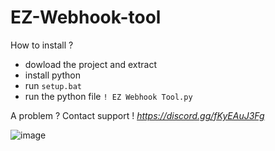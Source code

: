 # EZ-Webhook-tool

How to install ?
* dowload the project and extract 
* install python 
* run `setup.bat`
* run the python file `! EZ Webhook Tool.py`

A problem ? Contact support !
_https://discord.gg/fKyEAuJ3Fg_


![image](https://github.com/user-attachments/assets/d0054713-17f9-437e-a000-a35d312dce0d)

